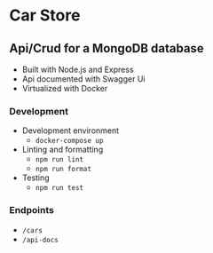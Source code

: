 # Car Store

## Api/Crud for a MongoDB database
* Built with Node.js and Express
* Api documented with Swagger Ui
* Virtualized with Docker

### Development
* Development environment
    * `docker-compose up`
* Linting and formatting
    * `npm run lint`
    * `npm run format`
* Testing
    * `npm run test`

### Endpoints
* `/cars`
* `/api-docs`